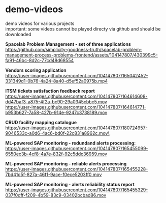 # demo-videos
demo videos for various projects<br/>
important: some videos cannot be played directy via github and should be downloaded<br/>

<b>Spacelab Problem Management - set of three applications</b><br/>
https://github.com/simplicity-goodness-truth/spacelab-problem-management-process-problems-frontend/assets/104147807/430399c5-fa91-46bc-8d2c-77cd48d68554<br/>

<b>Vendors scoring application</b><br/>
https://user-images.githubusercontent.com/104147807/165042452-331349d1-0b76-4a24-8a40-d5ef52a0975b.mp4<br/>

<b>ITSM tickets satisfaction feedback report</b><br/>
https://user-images.githubusercontent.com/104147807/164614608-dd47baf3-a875-4f2a-bc90-29a0345cbbc5.mov<br/>
https://user-images.githubusercontent.com/104147807/164614771-b953b627-7a58-427b-914e-9247c3738189.mov<br/>

<b>CRUD facility mapping catalogue</b><br/>
https://user-images.githubusercontent.com/104147807/180724957-9046533c-a0d6-4ac6-bd0f-22c831a8962c.mov\

<b>ML-powered SAP monitoring - redundand alerts processing:</b><br/>
https://user-images.githubusercontent.com/104147807/165455099-6550ec3b-4cf8-4a7e-832f-92c5ddc36959.mov<br/>

<b>ML-powered SAP monitoring - reliable alerts processing</b><br/>
https://user-images.githubusercontent.com/104147807/165455228-7bd41d5f-827a-46f1-9ace-f0ece5203ff0.mov<br/>

<b>ML-powered SAP monitoring - alerts reliability status report</b><br/>
https://user-images.githubusercontent.com/104147807/165455329-037f0dff-f209-4b59-83c9-03402bcbad86.mov





